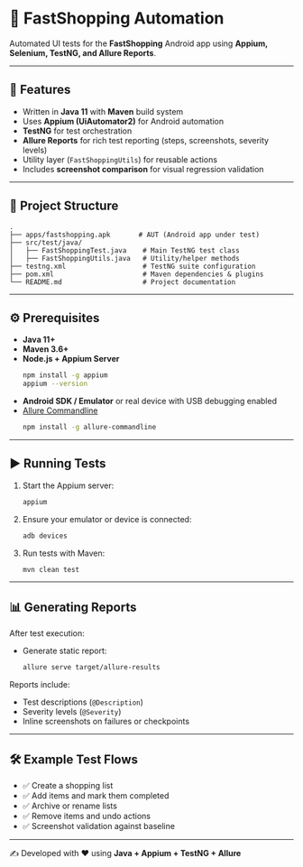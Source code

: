 # 📘 FastShopping Automation

Automated UI tests for the **FastShopping** Android app using **Appium, Selenium, TestNG, and Allure Reports**.

---

## 🚀 Features
- Written in **Java 11** with **Maven** build system  
- Uses **Appium (UiAutomator2)** for Android automation  
- **TestNG** for test orchestration  
- **Allure Reports** for rich test reporting (steps, screenshots, severity levels)  
- Utility layer (`FastShoppingUtils`) for reusable actions  
- Includes **screenshot comparison** for visual regression validation  

---

## 📂 Project Structure
```
.
├── apps/fastshopping.apk       # AUT (Android app under test)
├── src/test/java/
│   ├── FastShoppingTest.java    # Main TestNG test class
│   ├── FastShoppingUtils.java   # Utility/helper methods
├── testng.xml                   # TestNG suite configuration
├── pom.xml                      # Maven dependencies & plugins
└── README.md                    # Project documentation
```

---

## ⚙️ Prerequisites
- **Java 11+**  
- **Maven 3.6+**  
- **Node.js + Appium Server**  
  ```sh
  npm install -g appium
  appium --version
  ```
- **Android SDK / Emulator** or real device with USB debugging enabled  
- [Allure Commandline](https://docs.qameta.io/allure/#_installing_a_commandline)  
  ```sh
  npm install -g allure-commandline
  ```

---

## ▶️ Running Tests
1. Start the Appium server:
   ```sh
   appium
   ```
2. Ensure your emulator or device is connected:
   ```sh
   adb devices
   ```
3. Run tests with Maven:
   ```sh
   mvn clean test
   ```

---

## 📊 Generating Reports
After test execution:

- Generate static report:
  ```sh
  allure serve target/allure-results
  ```

Reports include:
- Test descriptions (`@Description`)  
- Severity levels (`@Severity`)  
- Inline screenshots on failures or checkpoints  

---

## 🛠️ Example Test Flows
- ✅ Create a shopping list  
- ✅ Add items and mark them completed  
- ✅ Archive or rename lists  
- ✅ Remove items and undo actions  
- ✅ Screenshot validation against baseline  

---

✍️ Developed with ❤️ using **Java + Appium + TestNG + Allure**
